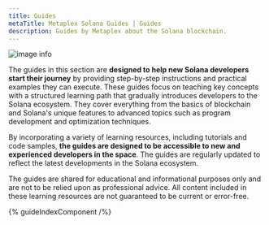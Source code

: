 ```yaml
---
title: Guides
metaTitle: Metaplex Solana Guides | Guides
description: Guides by Metaplex about the Solana blockchain.
---
```


![image info](./assets/banners/touch-screen.jpg)

The guides in this section are **designed to help new Solana developers start their journey** by providing step-by-step instructions and practical examples they can execute. These guides focus on teaching key concepts with a structured learning path that gradually introduces developers to the Solana ecosystem. They cover everything from the basics of blockchain and Solana's unique features to advanced topics such as program development and optimization techniques.

By incorporating a variety of learning resources, including tutorials and code samples, **the guides are designed to be accessible to new and experienced developers in the space**. The guides are regularly updated to reflect the latest developments in the Solana ecosystem.

The guides are shared for educational and informational purposes only and are not to be relied upon as professional advice. All content included in these learning resources are not guaranteed to be current or error-free.

{% guideIndexComponent /%}

